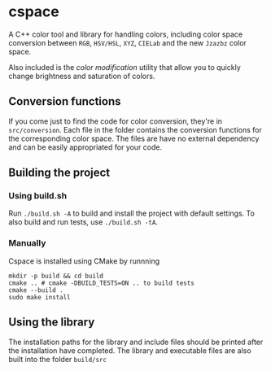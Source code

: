 # cspace
A C++ color tool and library for handling colors, including color space conversion between `RGB`, `HSV/HSL`, `XYZ`, `CIELab` and the new `Jzazbz` color space.

Also included is the _color modification_ utility that allow you to quickly change brightness and saturation of colors.

## Conversion functions
If you come just to find the code for color conversion, they're in `src/conversion`. Each file in the folder contains the conversion functions for the corresponding color space. The files are have no external dependency and can be easily appropriated for your code.

## Building the project
### Using build.sh
Run `./build.sh -A` to build and install the project with default settings. To also build and run tests, use `./build.sh -tA`.
### Manually
Cspace is installed using CMake by runnning
```
mkdir -p build && cd build
cmake .. # cmake -DBUILD_TESTS=ON .. to build tests
cmake --build .
sudo make install
```

## Using the library
The installation paths for the library and include files should be printed after the installation have completed. The library and executable files are also built into the folder `build/src`

